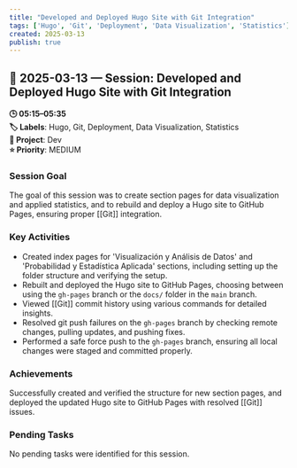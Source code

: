 ```yaml
---
title: "Developed and Deployed Hugo Site with Git Integration"
tags: ['Hugo', 'Git', 'Deployment', 'Data Visualization', 'Statistics']
created: 2025-03-13
publish: true
---
```


## 📅 2025-03-13 — Session: Developed and Deployed Hugo Site with Git Integration

**🕒 05:15–05:35**  
**🏷️ Labels**: Hugo, Git, Deployment, Data Visualization, Statistics  
**📂 Project**: Dev  
**⭐ Priority**: MEDIUM  


### Session Goal
The goal of this session was to create section pages for data visualization and applied statistics, and to rebuild and deploy a Hugo site to GitHub Pages, ensuring proper [[Git]] integration.

### Key Activities
- Created index pages for 'Visualización y Análisis de Datos' and 'Probabilidad y Estadística Aplicada' sections, including setting up the folder structure and verifying the setup.
- Rebuilt and deployed the Hugo site to GitHub Pages, choosing between using the `gh-pages` branch or the `docs/` folder in the `main` branch.
- Viewed [[Git]] commit history using various commands for detailed insights.
- Resolved git push failures on the `gh-pages` branch by checking remote changes, pulling updates, and pushing fixes.
- Performed a safe force push to the `gh-pages` branch, ensuring all local changes were staged and committed properly.

### Achievements
Successfully created and verified the structure for new section pages, and deployed the updated Hugo site to GitHub Pages with resolved [[Git]] issues.

### Pending Tasks
No pending tasks were identified for this session.
